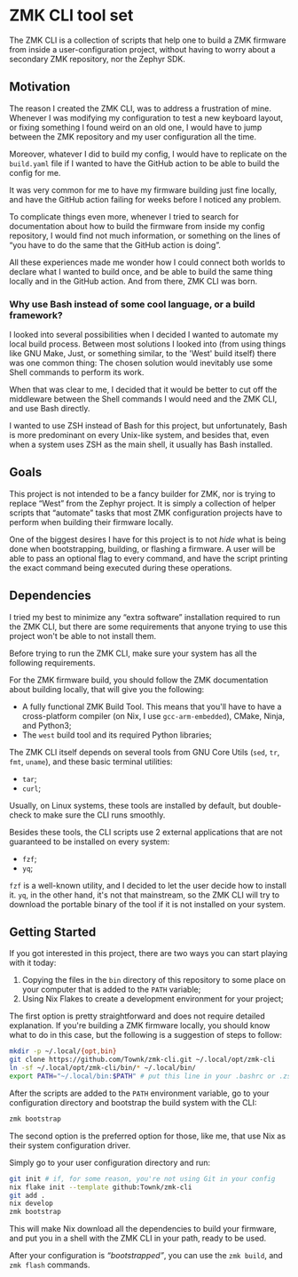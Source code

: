 # ZMK CLI tool set

The ZMK CLI is a collection of scripts that help one to build a ZMK firmware
from inside a user-configuration project, without having to worry about a
secondary ZMK repository, nor the Zephyr SDK.

## Motivation

The reason I created the ZMK CLI, was to address a frustration of mine.
Whenever I was modifying my configuration to test a new keyboard layout, or
fixing something I found weird on an old one, I would have to jump between the
ZMK repository and my user configuration all the time.

Moreover, whatever I did to build my config, I would have to replicate on the
`build.yaml` file if I wanted to have the GitHub action to be able to build the
config for me.

It was very common for me to have my firmware building just fine locally, and
have the GitHub action failing for weeks before I noticed any problem.

To complicate things even more, whenever I tried to search for documentation
about how to build the firmware from inside my config repository, I would find
not much information, or something on the lines of “you have to do the same
that the GitHub action is doing”.

All these experiences made me wonder how I could connect both worlds to declare
what I wanted to build once, and be able to build the same thing locally and in
the GitHub action. And from there, ZMK CLI was born.

### Why use Bash instead of some cool language, or a build framework?

I looked into several possibilities when I decided I wanted to automate my
local build process. Between most solutions I looked into (from using things
like GNU Make, Just, or something similar, to the 'West' build itself) there
was one common thing: The chosen solution would inevitably use some Shell
commands to perform its work.

When that was clear to me, I decided that it would be better to cut off the
middleware between the Shell commands I would need and the ZMK CLI, and use
Bash directly.

I wanted to use ZSH instead of Bash for this project, but unfortunately, Bash
is more predominant on every Unix-like system, and besides that, even when a
system uses ZSH as the main shell, it usually has Bash installed.

## Goals

This project is not intended to be a fancy builder for ZMK, nor is trying to
replace “West” from the Zephyr project. It is simply a collection of helper
scripts that “automate” tasks that most ZMK configuration projects have to
perform when building their firmware locally.

One of the biggest desires I have for this project is to not _hide_ what is
being done when bootstrapping, building, or flashing a firmware. A user will be
able to pass an optional flag to every command, and have the script printing
the exact command being executed during these operations.

## Dependencies

I tried my best to minimize any “extra software” installation required to run
the ZMK CLI, but there are some requirements that anyone trying to use this
project won't be able to not install them.

Before trying to run the ZMK CLI, make sure your system has all the following
requirements.

For the ZMK firmware build, you should follow the ZMK documentation about
building locally, that will give you the following:

- A fully functional ZMK Build Tool. This means that you'll have to have a
  cross-platform compiler (on Nix, I use `gcc-arm-embedded`), CMake, Ninja, and
  Python3;
- The `west` build tool and its required Python libraries;

The ZMK CLI itself depends on several tools from GNU Core Utils (`sed`, `tr`,
`fmt`, `uname`), and these basic terminal utilities:

- `tar`;
- `curl`;

Usually, on Linux systems, these tools are installed by default, but
double-check to make sure the CLI runs smoothly.

Besides these tools, the CLI scripts use 2 external applications that are not
guaranteed to be installed on every system:

- `fzf`;
- `yq`;

`fzf` is a well-known utility, and I decided to let the user decide how to
install it. `yq`, in the other hand, it's not that mainstream, so the ZMK CLI
will try to download the portable binary of the tool if it is not installed on
your system.

## Getting Started

If you got interested in this project, there are two ways you can start playing
with it today:

1. Copying the files in the `bin` directory of this repository to some place on
   your computer that is added to the `PATH` variable;
2. Using Nix Flakes to create a development environment for your project;

The first option is pretty straightforward and does not require detailed
explanation. If you're building a ZMK firmware locally, you should know what to
do in this case, but the following is a suggestion of steps to follow:

```sh
mkdir -p ~/.local/{opt,bin}
git clone https://github.com/Townk/zmk-cli.git ~/.local/opt/zmk-cli
ln -sf ~/.local/opt/zmk-cli/bin/* ~/.local/bin/
export PATH="~/.local/bin:$PATH" # put this line in your .bashrc or .zshrc
```

After the scripts are added to the `PATH` environment variable, go to your
configuration directory and bootstrap the build system with the CLI:

```sh
zmk bootstrap
```

The second option is the preferred option for those, like me, that use Nix as
their system configuration driver.

Simply go to your user configuration directory and run:

```sh
git init # if, for some reason, you're not using Git in your config
nix flake init --template github:Townk/zmk-cli
git add .
nix develop
zmk bootstrap
```

This will make Nix download all the dependencies to build your firmware, and
put you in a shell with the ZMK CLI in your path, ready to be used.

After your configuration is _“bootstrapped”_, you can use the `zmk build`, and
`zmk flash` commands.
